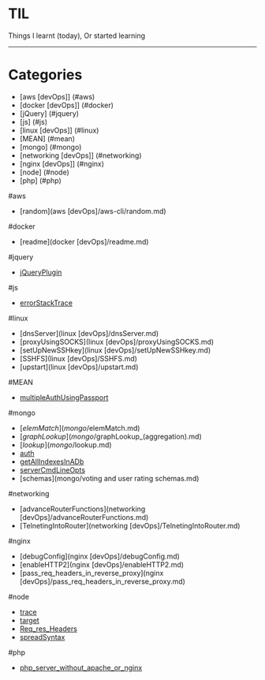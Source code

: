 # TIL
Things I learnt (today), Or started learning

---
# Categories

* [aws [devOps]] (#aws)
* [docker [devOps]] (#docker)
* [jQuery] (#jquery)
* [js] (#js)
* [linux [devOps]] (#linux)
* [MEAN] (#mean)
* [mongo] (#mongo)
* [networking [devOps]] (#networking)
* [nginx [devOps]] (#nginx)
* [node] (#node)
* [php] (#php)






#aws
* [random](aws [devOps]/aws-cli/random.md)

#docker
* [readme](docker [devOps]/readme.md)

#jquery
* [jQueryPlugin](jQuery/jQueryPlugin.md)

#js
* [errorStackTrace](js/errorStackTrace.md)

#linux
* [dnsServer](linux [devOps]/dnsServer.md)
* [proxyUsingSOCKS](linux [devOps]/proxyUsingSOCKS.md)
* [setUpNewSSHkey](linux [devOps]/setUpNewSSHkey.md)
* [SSHFS](linux [devOps]/SSHFS.md)
* [upstart](linux [devOps]/upstart.md)


#MEAN
* [multipleAuthUsingPassport](MEAN/multipleAuthUsingPassport.md)

#mongo
* [$elemMatch](mongo/$elemMatch.md)
* [$graphLookup](mongo/$graphLookup_(aggregation).md)
* [$lookup](mongo/$lookup.md)
* [auth](mongo/auth.md)
* [getAllIndexesInADb](mongo/getAllIndexesInADb.md)
* [serverCmdLineOpts](mongo/serverCmdLineOpts.md)
* [schemas](mongo/voting and user rating schemas.md)


#networking
* [advanceRouterFunctions](networking [devOps]/advanceRouterFunctions.md)
* [TelnetingIntoRouter](networking [devOps]/TelnetingIntoRouter.md)


#nginx
* [debugConfig](nginx [devOps]/debugConfig.md)
* [enableHTTP2](nginx [devOps]/enableHTTP2.md)
* [pass_req_headers_in_reverse_proxy](nginx [devOps]/pass_req_headers_in_reverse_proxy.md)


#node
* [trace](Node/console.trace.md)
* [target](Node/new.target.md)
* [Req_res_Headers](Node/Req_res_Headers.md)
* [spreadSyntax](Node/spreadSyntax.md)

#php
* [php_server_without_apache_or_nginx](php/php_server_without_apache_or_nginx.md)

